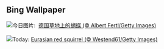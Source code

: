 ## Bing Wallpaper
![](https://www.bing.com/th?id=OHR.Schmetterlingswiese_ZH-CN3740804088_UHD.jpg&w=1000)今日图片: &nbsp;[德国草地上的蝴蝶 (© Albert Fertl/Getty Images)](https://www.bing.com/th?id=OHR.Schmetterlingswiese_ZH-CN3740804088_UHD.jpg)
<br><br/>
![](https://www.bing.com/th?id=OHR.LeapingSquirrel_EN-US3514581405_UHD.jpg&w=1000)Today: [Eurasian red squirrel (© Westend61/Getty Images)](https://www.bing.com/th?id=OHR.LeapingSquirrel_EN-US3514581405_UHD.jpg)
<br><br/>
